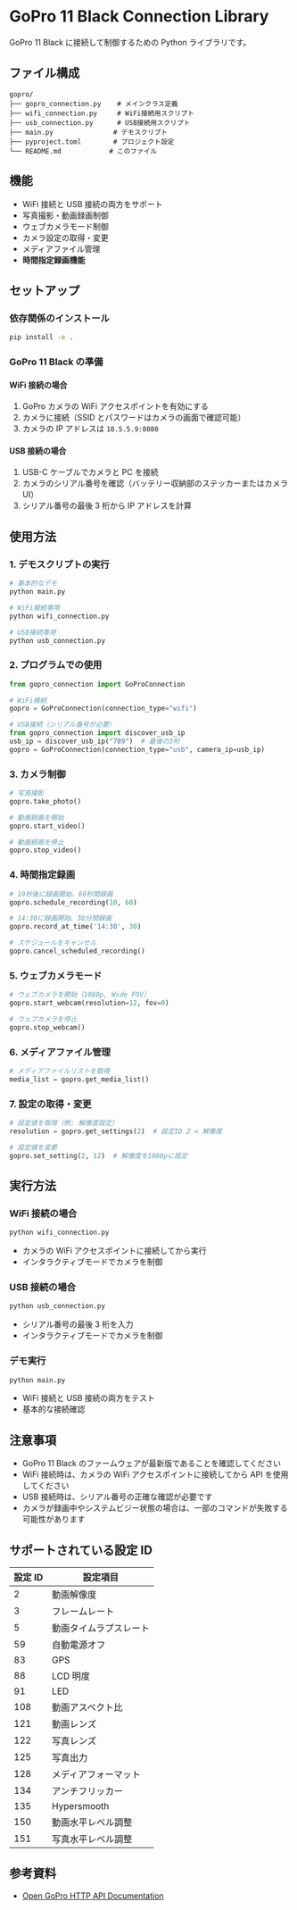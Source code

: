# GoPro 11 Black Connection Library

GoPro 11 Black に接続して制御するための Python ライブラリです。

## ファイル構成

```
gopro/
├── gopro_connection.py    # メインクラス定義
├── wifi_connection.py     # WiFi接続用スクリプト
├── usb_connection.py      # USB接続用スクリプト
├── main.py               # デモスクリプト
├── pyproject.toml        # プロジェクト設定
└── README.md            # このファイル
```

## 機能

- WiFi 接続と USB 接続の両方をサポート
- 写真撮影・動画録画制御
- ウェブカメラモード制御
- カメラ設定の取得・変更
- メディアファイル管理
- **時間指定録画機能**

## セットアップ

### 依存関係のインストール

```bash
pip install -e .
```

### GoPro 11 Black の準備

#### WiFi 接続の場合

1. GoPro カメラの WiFi アクセスポイントを有効にする
2. カメラに接続（SSID とパスワードはカメラの画面で確認可能）
3. カメラの IP アドレスは `10.5.5.9:8080`

#### USB 接続の場合

1. USB-C ケーブルでカメラと PC を接続
2. カメラのシリアル番号を確認（バッテリー収納部のステッカーまたはカメラ UI）
3. シリアル番号の最後 3 桁から IP アドレスを計算

## 使用方法

### 1. デモスクリプトの実行

```bash
# 基本的なデモ
python main.py

# WiFi接続専用
python wifi_connection.py

# USB接続専用
python usb_connection.py
```

### 2. プログラムでの使用

```python
from gopro_connection import GoProConnection

# WiFi接続
gopro = GoProConnection(connection_type="wifi")

# USB接続（シリアル番号が必要）
from gopro_connection import discover_usb_ip
usb_ip = discover_usb_ip("789")  # 最後の3桁
gopro = GoProConnection(connection_type="usb", camera_ip=usb_ip)
```

### 3. カメラ制御

```python
# 写真撮影
gopro.take_photo()

# 動画録画を開始
gopro.start_video()

# 動画録画を停止
gopro.stop_video()
```

### 4. 時間指定録画

```python
# 10秒後に録画開始、60秒間録画
gopro.schedule_recording(10, 60)

# 14:30に録画開始、30分間録画
gopro.record_at_time('14:30', 30)

# スケジュールをキャンセル
gopro.cancel_scheduled_recording()
```

### 5. ウェブカメラモード

```python
# ウェブカメラを開始（1080p, Wide FOV）
gopro.start_webcam(resolution=12, fov=0)

# ウェブカメラを停止
gopro.stop_webcam()
```

### 6. メディアファイル管理

```python
# メディアファイルリストを取得
media_list = gopro.get_media_list()
```

### 7. 設定の取得・変更

```python
# 設定値を取得（例: 解像度設定）
resolution = gopro.get_settings(2)  # 設定ID 2 = 解像度

# 設定値を変更
gopro.set_setting(2, 12)  # 解像度を1080pに設定
```

## 実行方法

### WiFi 接続の場合

```bash
python wifi_connection.py
```

- カメラの WiFi アクセスポイントに接続してから実行
- インタラクティブモードでカメラを制御

### USB 接続の場合

```bash
python usb_connection.py
```

- シリアル番号の最後 3 桁を入力
- インタラクティブモードでカメラを制御

### デモ実行

```bash
python main.py
```

- WiFi 接続と USB 接続の両方をテスト
- 基本的な接続確認

## 注意事項

- GoPro 11 Black のファームウェアが最新版であることを確認してください
- WiFi 接続時は、カメラの WiFi アクセスポイントに接続してから API を使用してください
- USB 接続時は、シリアル番号の正確な確認が必要です
- カメラが録画中やシステムビジー状態の場合は、一部のコマンドが失敗する可能性があります

## サポートされている設定 ID

| 設定 ID | 設定項目               |
| ------- | ---------------------- |
| 2       | 動画解像度             |
| 3       | フレームレート         |
| 5       | 動画タイムラプスレート |
| 59      | 自動電源オフ           |
| 83      | GPS                    |
| 88      | LCD 明度               |
| 91      | LED                    |
| 108     | 動画アスペクト比       |
| 121     | 動画レンズ             |
| 122     | 写真レンズ             |
| 125     | 写真出力               |
| 128     | メディアフォーマット   |
| 134     | アンチフリッカー       |
| 135     | Hypersmooth            |
| 150     | 動画水平レベル調整     |
| 151     | 写真水平レベル調整     |

## 参考資料

- [Open GoPro HTTP API Documentation](https://gopro.github.io/OpenGoPro/http#section/Setup)
